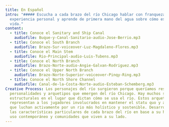 ```yaml
---
title: En Español
intro: "##### Escucha a cada brazo del río Chicago hablar con franqueza sobre su
  experiencia personal y aprende de primera mano del agua sobre cómo es la
  vida."
content:
  - title: Conoce el Sanitary and Ship Canal
    audiofile: Buque-y-Canal-Sanitario-audio-Jose-Berrio.mp3
  - title: Conoce el South Branch
    audiofile: Brazo-Sur-voiceover-Luz-Magdaleno-Flores.mp3
  - title: Conoce el Main Stem
    audiofile: Rio-Principal-audio-Luis-Tubens.mp3
  - title: Conoce el North Branch
    audiofile: Brazo-Norte-audio-Angie-Galvan-Rodriguez.mp3
  - title: Conoce el Upper North Branch
    audiofile: Brazo-Norte-Superior-voiceover-Pinqy-Ring.mp3
  - title: Conoce el North Shore Channel
    audiofile: Canal-de-la-Costa-Norte-audio-Esteban-Schemberg.mp3
Creative Process: Los personajes del río surgieron porque queríamos resaltar las
  personalidades y arquetipos que emergen del río Chicago. Hay muchos sistemas
  estructurales en el lugar que dictan cómo se usa el río. Estos arquetipos
  representan a los jugadores involucrados en mantener el statu quo y aquellos
  que luchan activamente por un rio más holístico y sostenible. Desarrollamos
  las características particulares de cada brazo del río en base a su historia,
  uso contemporáneo y comunidades que viven a su lado.
---
```

